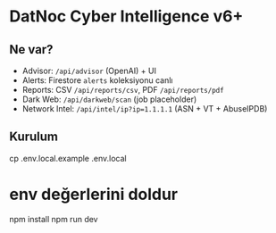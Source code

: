 # DatNoc Cyber Intelligence v6+

## Ne var?
- Advisor: `/api/advisor` (OpenAI) + UI
- Alerts: Firestore `alerts` koleksiyonu canlı
- Reports: CSV `/api/reports/csv`, PDF `/api/reports/pdf`
- Dark Web: `/api/darkweb/scan` (job placeholder)
- Network Intel: `/api/intel/ip?ip=1.1.1.1` (ASN + VT + AbuseIPDB)

## Kurulum
cp .env.local.example .env.local
# env değerlerini doldur
npm install
npm run dev
